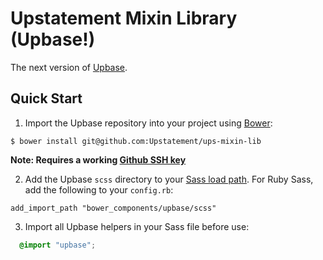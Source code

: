 # Upstatement Mixin Library (Upbase!)

The next version of [Upbase](https://github.com/Upstatement/upbase).

## Quick Start

1. Import the Upbase repository into your project using [Bower](http://bower.io/):

  ```
  $ bower install git@github.com:Upstatement/ups-mixin-lib
  ```

  __Note: Requires a working [Github SSH key](https://help.github.com/articles/generating-ssh-keys/)__

2. Add the Upbase `scss` directory to your [Sass load path](http://sass-lang.com/documentation/file.SASS_REFERENCE.html#load_paths-option). For Ruby Sass, add the following to your `config.rb`:

  ```
  add_import_path "bower_components/upbase/scss"
  ```

3. Import all Upbase helpers in your Sass file before use:

  ```scss
    @import "upbase";
  ```
